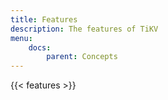 ```yaml
---
title: Features
description: The features of TiKV
menu:
    docs:
        parent: Concepts
---
```


{{< features >}}